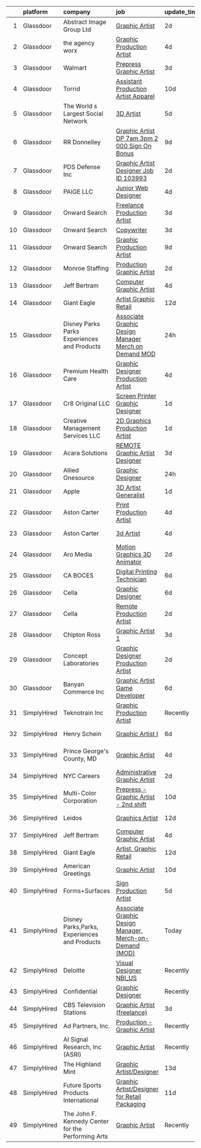 

|    | platform    | company                                            | job                                                                                                                                                                                                                                                                                                                                                                                                                                                                                                                                                                                                                                                                                                                                                                                                                                                                                                                                                                                                                                                                                                                                                                                                                                                                                                                                                                                             | update_time   | location           |
|---:|:------------|:---------------------------------------------------|:------------------------------------------------------------------------------------------------------------------------------------------------------------------------------------------------------------------------------------------------------------------------------------------------------------------------------------------------------------------------------------------------------------------------------------------------------------------------------------------------------------------------------------------------------------------------------------------------------------------------------------------------------------------------------------------------------------------------------------------------------------------------------------------------------------------------------------------------------------------------------------------------------------------------------------------------------------------------------------------------------------------------------------------------------------------------------------------------------------------------------------------------------------------------------------------------------------------------------------------------------------------------------------------------------------------------------------------------------------------------------------------------|:--------------|:-------------------|
|  1 | Glassdoor   | Abstract Image Group Ltd                           | [Graphic Artist](https://www.glassdoor.com/partner/jobListing.htm?pos=106&ao=1110586&s=58&guid=00000181c802035191436b36e999b365&src=GD_JOB_AD&t=SR&vt=w&ea=1&cs=1_731ec06d&cb=1656917984410&jobListingId=1007976896046&cpc=EA19F5B90D514204&jrtk=3-0-1g74040rjk25e801-1g74040s2ia0r800-aaf02ee1958fd447--6NYlbfkN0D5EoDI19pzLD_ZoAvoqM1-O9qeTV9KvYbDAr1-bMzVcZcpAIqXFAz3miZBOCxfBClCRh_6XbI8qbpMDlpvdx1UPzbwUihybAgSQWvzVpm_fl4sA0UDdEK8Mn0MqdPLfWj62nsBuuAuNT4hqpZYaJWpTdLozQYrtNo6Krmh8bMk96dXGaGZckTQE_XML_Ent8RmrOwu5kCgFWty1YQ_1k3ES4flP4DFWgyz6k8NrXh0PVS-oTihHxg3mio3rviSa_8AX4qquvKQh8YVF5S9JqX6TXCPKR4kf2Fo2_fvgNwR-fk6A1MFYIOOuk7yFuP9WYplesFRF9XqhaI9U8ZCB6QN4L87oialTSdBxEYfId9FMo1DKsslW1TLHZMjUdT-Cvzmz7B2PVmgS1hRISTKKTNLI-f12KpwaK7-4zOBVYPkO7QccF5DdoJlLMDl7tCVdJMCKBJyQEnr052IsXBBtdy3x3NKo4q5L7TScOlQ8I4ECqOxGcO8Csb4frA4Mihab7k%3D)                                                                                                                                                                                                                                                                                                                                                                                                                                                                                                                                         | 2d            | Ronkonkoma, NY     |
|  2 | Glassdoor   | the agency worx                                    | [Graphic Production Artist](https://www.glassdoor.com/partner/jobListing.htm?pos=125&ao=1110586&s=58&guid=00000181c802035191436b36e999b365&src=GD_JOB_AD&t=SR&vt=w&ea=1&cs=1_1d9fefea&cb=1656917984413&jobListingId=1007970749177&cpc=AC285F3A3ECA6BB0&jrtk=3-0-1g74040rjk25e801-1g74040s2ia0r800-f485984348303293--6NYlbfkN0CNOKpjDIEH11s39GTuUki_mvxNbnX5BtDlH5CMrheAnKze_5JrwQ4joDkGUDohP_RjqrhP-GR2nEH1G8I-E5iyp1xUC5nh2zvMHYjNgiosCPg_jkc54M1b8bMjHC2SAqlR6LckluwJcwjk8npBVnGSZrnaG8_kcx9aCaiD9mMyseUQhdkh9Pd6MgHlVaGSRHDpUPLxqK7hEuPKx6c6-47wr9SXFWFikKK_7sBzDCl78SOBryDGpsZddTo5cPu2z9326MmMzbl3V16Ff-9pSrShgi_zi7pmGF_sAU_BKpUK2oTcyKd7vLVTuXhPuimXMLIqTeZrcDfgQarQf13TOkyc2qWmENnf0bpVr-st8CQamnlAUSIw887X-REL0bOIKtM4YX5c20FNNvvA-tJyKkrgLAxsfOFs7HPRASJSvZPCmrzwe9e9LAPK783UHxJU1cvLmpQ4OTI1lMNKd7Vj6yl5n3QveZaGvZEWALZeu2QPJrf3fhVsU8HVxodjzkhxsFk%3D)                                                                                                                                                                                                                                                                                                                                                                                                                                                                                                                              | 4d            | New York, NY       |
|  3 | Glassdoor   | Walmart                                            | [Prepress Graphic Artist](https://www.glassdoor.com/partner/jobListing.htm?pos=104&ao=1110586&s=58&guid=00000181c802035191436b36e999b365&src=GD_JOB_AD&t=SR&vt=w&ea=1&cs=1_1ab964a5&cb=1656917984410&jobListingId=1007974150658&cpc=DED3C32E22E90A94&jrtk=3-0-1g74040rjk25e801-1g74040s2ia0r800-f90296c508d45737--6NYlbfkN0CQofd2IGh0Apzv0E_Au5FEoa1bvzCi24nBctpuuk-PybDBSFucqJqImFlNCS5drc0L9mjwu9AtyY6_IQMTXs0f6sBSmOOaF-PLM2va9Al3uKYeJ3BTCg-BswEV5T6arOY8kC9P4w7LGtnO8PZAQFJrVow_JuGLdCZcyZp-3IvGXWEyPmRg9ALhYgoS0c5AcshXUO-UJefdBj25bKs_Efqt55tDAb9V67ODEbDqwwWdZM9vzKk1JixibjZHfsFJ9MuZfhejds-CawGGYecJHwg_ckBY9wWVD5yEfBJ--EDCCOIQfa-k4gK2-2ih0dB9n3gYCuLHVfQfUvYyKau-D_VIOlYJf-Rg9QVl5MZQ1iNMZ8jR3l_QYSXVIuonFouvgxjB5yKuSDQZYJuSTVltFM45Y0zmfbPS7xr1E0BvSAg_0p7X1SFAiQm7VObtMGloeHVtHPYMPMIHl2VPXyN1EeacbLyL6mLLMWegSeuNa_fdrMqNpz7e1WpCtONT8Vnju_4n5eJx4kgdSGTimE6PA1YRDg72YxBzw5A%3D)                                                                                                                                                                                                                                                                                                                                                                                                                                                                                                | 3d            | Bentonville, AR    |
|  4 | Glassdoor   | Torrid                                             | [Assistant Production Artist   Apparel](https://www.glassdoor.com/partner/jobListing.htm?pos=119&ao=1110586&s=58&guid=00000181c802035191436b36e999b365&src=GD_JOB_AD&t=SR&vt=w&cs=1_119c4849&cb=1656917984412&jobListingId=1007960273019&cpc=E773D000C9BC26FA&jrtk=3-0-1g74040rjk25e801-1g74040s2ia0r800-df9b068dd8967a7e--6NYlbfkN0DlOylcXUuG6ODzHEjqQys380vULRCgKAx0WlyuYOOkt1RSE4_IKmFwAlQGCQkLf8IBBBw5-j_qS7su9dcaSzYG3R5FfoBsYL3rFe9vJ8A9rEY4sh61zn7-mDjVvnOvCn6cfAi7NwHat9YXqKg3SpP6n5c6JvoSyobEJfgMkiGKl4SRnnm3l9gEwU2osKWEfq9mBRgkoih_GhXIv2QEDz9k1kXGWoRtipMv7p_4oN2Cy2JtbLXZuJJyi9R4GqhYWQbZijsjHK5zJ6FWvqz4WgBVa9ORdtxYBdSFQ7EwlBnuT-mGEFdUyZVyHmT7MNqNrOl1xJgTzKhjBIAmmvTDedEHqMyzx89nayeUoeIElAYkPVZcMfT0Th5goloiPEAwd8IjdvxFR7pt5_iJUBWesvY50mBksGt-9ucpM6nlDhvLPtLj9MOEd22qb_WByL8lKDv-yXl2XcG8zgCnF5vXYSCgAyvNi_0x-qjq9dotSapCo3bbiVMRqCuXZEKROBmqZL50NZr4ZGp1Wg%3D%3D)                                                                                                                                                                                                                                                                                                                                                                                                                                                                                                         | 10d           | Industry, CA       |
|  5 | Glassdoor   | The World s Largest Social Network                 | [3D Artist](https://www.glassdoor.com/partner/jobListing.htm?pos=126&ao=1110586&s=58&guid=00000181c802035191436b36e999b365&src=GD_JOB_AD&t=SR&vt=w&ea=1&cs=1_36436ffa&cb=1656917984413&jobListingId=1007969858041&cpc=A65DF3A704A48F9B&jrtk=3-0-1g74040rjk25e801-1g74040s2ia0r800-c7eae5518b519f61--6NYlbfkN0DSgjPPcnEdvoK3uuxfISLALE6pB1FR7YSHOr_tSg5_QGIhoz_2VqUepdcKLBLI_zSc8JSYPrJksObRBuCGAA0maepQYUNpBDjQ2JWKdMFomExmsvrdiEPDeqsyAKcBfgwefEcHVx_WeFY5uMafxHqLy-MNjpP-2O4gEBHOybauJ4v1fGOvD5GY-1GQJVtiWrbKR6FWtviJiYyRdTaP3CDtUmgH4xalUfjWeLRUTqamZpd4AOkIZ4EorJLshSaJL-hSwQrGIdjPg6tfNsixz2GXWp9nGwnh_YTld8fMqJKAHmfJG5xQW7R-eW--Rl5yD8vaJGYfErtURwfG3MqBgGB0bnGS1wyIlrCizG0Gob_AW4NT9rwWAtMkgTXIdDCH92FUtPJ3jjZZQqr9S2A0R96EfNu6sxB0vlSzb2135S1IcFTjLmgQZEL2DovPH8VUwYddA5LyVlk-KqZw0UIxQOMcW8blhaUVgrjelS9DRM9iVXjrKa2cLUip-eA4i8XWT3KwzJzgB7-btSuFkAFh6K6YHdmEYkwCrBtAIfiD-_7kggtZQH_gi_9wb3CRNQs19_Wn-OLfB1chlQ%3D%3D)                                                                                                                                                                                                                                                                                                                                                                                                                                                                | 5d            | Burlingame, CA     |
|  6 | Glassdoor   | RR Donnelley                                       | [Graphic Artist DP 7am   3pm   2 000 Sign On Bonus ](https://www.glassdoor.com/partner/jobListing.htm?pos=112&ao=1110586&s=58&guid=00000181c802035191436b36e999b365&src=GD_JOB_AD&t=SR&vt=w&cs=1_84dafbfa&cb=1656917984411&jobListingId=1007962792214&cpc=3DB599BF2F4828F0&jrtk=3-0-1g74040rjk25e801-1g74040s2ia0r800-1322ae7e52e04e34--6NYlbfkN0DQpuU7UE6yhN46mdqZaAMIaggdPPHg1fhRxyLNKUmHpxxgyMMziLTYg2mRwjzRr9Z72uA79F2RcJJudurGfkhp2JdPLrN5xqaSTgkler9i8PT_RHTVdAkQecjvryKD0CRyJaYM2j8CxpLxwuJY8ayU4RvSGoO2UoGOjzAoQBUmv6Zw86_f-cl572lAVogM1mhPDfwXSVS1JsF190oeEkAjXtKmVqsUMg7XRHj_j6v2nBiYYV2O8XXqys86OCQSU-Vr_0zRvrhQwYQAdPzTy3Eo8j4TdEnDJBFNTunAPM-czoUW_ONJ1Nlm8wC1nKl4QuqyhbQoJOkjKutOKhcNs_l73tLPj_phWjCsinE__mkGjDGh5Gk1zDUCghe2V1p3SRtBuyqcZVAJEl_PiN4dHr_8xDr59I9w4pyvWl6QOc23DaF59DQxxwrmQXL5UxA3yyRnk7Cb_QgeF7bADhp_BCUB_xpAdDyfZ6KRpWy_KuyCkPB_y1zV7GycBeFyfNyY4gRqE7s2gsydJRm47UzSAFCS6CZuesCpTFziunG8yxQAouU8ObU5F6HxD_IWwXSf4xtJSHSOr6tjBE22NYNEJ17Wfw875-k5GS2QkOQHV3GaA03WWXn4boupNqzFO99HIIzBX1FdJI6CuufAAMSepxgY)                                                                                                                                                                                                                                                                                                                                                        | 9d            | De Pere, WI        |
|  7 | Glassdoor   | PDS Defense  Inc                                   | [Graphic Artist Designer   Job ID 103993](https://www.glassdoor.com/partner/jobListing.htm?pos=123&ao=1110586&s=58&guid=00000181c802035191436b36e999b365&src=GD_JOB_AD&t=SR&vt=w&ea=1&cs=1_0ad29a4c&cb=1656917984413&jobListingId=1007977359533&cpc=FB7E4A1762AE5BEC&jrtk=3-0-1g74040rjk25e801-1g74040s2ia0r800-2f911ed6f7f9f467--6NYlbfkN0BLQ6hkz6GMEPsiDV6dZwFY4wMBUE_AioakCFmtqBrqGrxCtQ4UOaWb1H3TF5yZ3tg8e-CWsVyqQpsNRFdE5CEXbwF1jjPw5IQIEs4Kp4nXnPCc-Brwe49tDwX4cXe4L-S2p5rWWhK3h24xhI7p1rj4Us2ur5pvROSzwoGh3ie96rOZqwZnphNCZMDYN2iYHTKJ4FCy7D_BFQL749-g_6ZO1rY1cLKO4ij2EICqs3Y6VndpNcp-JbLrdHiNzGs4pBmnR0g9oRdTTdjIgValNGLaEj-9gE_0ggVJVL_uoDnpu9fiytkt60ZTl5Nbya1kZpaUGguB24MrWAFAdV3Fsyx6RfBFQaN_7nK5Hxk_KvkT_VqNzpnuIsfhozJCktZbwdKB3ksBP1OJit8Wlwfx3T3nDX6UAAWj8BIKhz4ZCK6iR-ExUO2yESWKP6L_48bWZeZBnq526sLVMaE4ZGi8AytsQWH3zxq6aKk1HZStfbfb7dfyROxoTmyH2Cg6vU4FrYPgk-T2M316XQ%3D%3D)                                                                                                                                                                                                                                                                                                                                                                                                                                                                                                  | 2d            | Owego, NY          |
|  8 | Glassdoor   | PAIGE LLC                                          | [Junior Web Designer](https://www.glassdoor.com/partner/jobListing.htm?pos=117&ao=1110586&s=58&guid=00000181c802035191436b36e999b365&src=GD_JOB_AD&t=SR&vt=w&ea=1&cs=1_114ddcab&cb=1656917984412&jobListingId=1007971053882&cpc=C4A69CCDBB3B9599&jrtk=3-0-1g74040rjk25e801-1g74040s2ia0r800-73b2aa60a689d6f6--6NYlbfkN0Bcjj528Dy1LW3oL-pukkcHmmPA2V1efSVPw-U-M28mT0pKb21cFqvxPVrEIRVxEBhbQd3QSRAi2jQNRf5IL7_cEjc5D_7M8vAuWiMJDrdA15UMknI95OR4HQP9MzjY1YAPT6dz_nY7JL7qZAFuvwxHi-rv1yNmZdRVPc23TLlp1obOFdmjF1WNcay7jj39QxWthE5Jf69QxEBntF5jsEHm4G9QvkZtZA5hBV8qr7eyWmBeLiaByYhD-Z1VVqR4FAnkXpOS95V2UiBG9siMDWmfbUqhgm-RwBqHsSpGj3qZg7BrR14sDWpwh1qSA5QlDZiSxAFeeQ7LLgFCcB-8xrC91R45tzTWKGheVoSVcvJaPdqjlpDldZqv02GfsBw-DBih46UmXJdXMWVZZzOt7oqyellWxRDCrTBMoVJWRImhxIxUuXraPuI-LA0XKn0TRX0eI29N6z5DlC2OZUXZRRoBSG13Q5s-eWbBCP8Z1g4Qo6Eq8FZ1Qdm3)                                                                                                                                                                                                                                                                                                                                                                                                                                                                                                                                                  | 4d            | California         |
|  9 | Glassdoor   | Onward Search                                      | [Freelance Production Artist](https://www.glassdoor.com/partner/jobListing.htm?pos=127&ao=1110586&s=58&guid=00000181c802035191436b36e999b365&src=GD_JOB_AD&t=SR&vt=w&cs=1_1f6b8fe1&cb=1656917984413&jobListingId=1007972439569&cpc=A65DF3A704A48F9B&jrtk=3-0-1g74040rjk25e801-1g74040s2ia0r800-cd0728f11bd9358f--6NYlbfkN0B7YoEZZ2QAGDyEGGmBPAUWSHc1Mt3sMCn9FehKcWA3w0R0aH9tn_iPRPZmwuOkWsyvDMsW5BgzSUidYSBvSYODTFthVD34snyC0veL46-cZCI8N9ijmYJtRWTgrP1pYtKBcN1uO7J7ngKtg3W6lIYob7B2ZZM3S7j3U8_kgO_7enWMqrRE_HtuFd1bxVD74SmTP7nC_v3kHxqZMEOdYMfxafT4m336xC-Ziv9Grm2L7WyT_X634XLjQMqKSCf-pF5d3n80293mO8ksvxd8AmYBjwdgS_7_1NtzyNZTfh0apXRMNBKJfdSj8DeIQk-bouE5hOfXnI7ol697LBBtP-jOW3DA8h_KOO81GibFRfqU20cR1PF82lf5cHEO2ilqkJoO21kmH1RIY5mWeJ-zH15nHS-VsF-sEYPLYhVRnmyDy2kooOnoWFkDjtCcN0m7FHZQiSSgd-VogMznJj8F0OZDh2pXPsrs3_5SXaT1Vcw5yKSyTtzYU9ikFbqHZlI0wTjgVVZUpwta7X9cN66KRYmiNyMSf0GcRcZQhuI6nxPYvxEIRCcJJ1aAo_Xi_HMIDrA1Vogxu4kSbIRbsc5M5yL35zj2oWpyVmGa6kbb-DdLEdbjHhCQEZa0DdgufIRd7FtLKwb-J8KoDgtut8QlmLtGcc8Z8h415EIewKiTs-K1BQoSqWo4zaix1BbeYUcf6KvRQ406htWPGe8aunTbTWueO6CW9CF-VpeKta_1wQNuyc3Nj3ag4t5iAhxZ1IuWodZKeDRQgZUAvkG8bfxvNXeaB4rC8_GOlbuqtVgwxOoRiDHr14vaalUHgHb7_JIZJdQ5t22pFxujk6VUYTS_3hVaxLg8JNUQkQv6XVYdVjAlDexjKdgrevJTRtr0bhjDxiy3_n5mGOyuczEsPuRxCNEFEBycG1eo4pH-nJT_0t2KnjQMteAd9SLk6c33Bgd-BYzTDlRf7QCw5V-mFBjtHarAQ61443qWBtTVg-AOs5DHFvCLFdNqjSEO8liOaa_TJ9c%3D) | 3d            | New York, NY       |
| 10 | Glassdoor   | Onward Search                                      | [Copywriter](https://www.glassdoor.com/partner/jobListing.htm?pos=124&ao=1110586&s=58&guid=00000181c802035191436b36e999b365&src=GD_JOB_AD&t=SR&vt=w&cs=1_de89f4b7&cb=1656917984412&jobListingId=1007974940927&cpc=E773D000C9BC26FA&jrtk=3-0-1g74040rjk25e801-1g74040s2ia0r800-a94c0e35d5c499a0--6NYlbfkN0B7YoEZZ2QAGDyEGGmBPAUWSHc1Mt3sMCn9FehKcWA3w0R0aH9tn_iPRPZmwuOkWsyhUC6covaKe_5n5ZbErlHn_9FA__nS2llK7FCSEOOLEkQ0gGta1uZYHCMzq2p_oIoHmPK_CfLq4lVI6dcUcTgrmgfC5-ML6pGqz--AonblSzGD1IKtOAoiu2lKGUlK6xeYAH7ArprkOFpi8JpnVUUw5mtNtAScIQbHR5KZvvMjjdQmLHUCvaJBkuUelsS_zGonspHM1myxmK-4KVrZ-CfiGgJeMCyt4qCqIHanKnrdTl6mgu_ZlIoWWBCv5nMBCdNmTpnwtLQV1fFWmf0ZAUDCpPEf15t1IO3nDJjN02gbckYLWchz5XClwwCOeR_78HIriYgSyTiOZ6mhfMH6SOA8Ityct5lLhYVsvDx6OM6fAYAkJrfSjXFvcGgtuM71uW9AgOr1kQH6jCvIvq_1W--yTi3-biOI2fkqgMPRyplxYqTfmw-6oJUwYBE-F5zrv2CE8cEqnriYiMKg6aiRD-K1uIfL5-tnlJyULqwI_Y9owrX02lMxszWmndDp_e_DtA6skFNGvVxIQGLdpV_NbUWl1amFa0OUw-xFpAXuXyb2MAsaUSIIJgIxp6wsBYp3xi2LWoJRDf5XStZFie6Sx47A8SU6vRyVhcBz9SRmOQL3IHoTzlqd-pJR6rDqGHXc7lRzVS8uZWfHVPhvVOUKQ8BEJNf3qoyjoTw1XVFG5aN3MXChEzAma-oja-vsMHZp_yfgss03yL4obPSGsM63GCA-YFixEQpgxVv-0xbmFZkmYaS7NsUkxFh59sqWgUPv8wzKVz_s3d8648Vbz8Rw5LRS9NF34-_mCj4lYPzWfJioePOEBfy39uylWxvtb5vRM9V9Z17bZB4_3l7OCSsx3MR8cPU3JGXMj4pHC8gencD8A1zZ4nCTrTzDasq6y2K5p1H7GDWvDUAwtvz6CgjYORAy3ptPWEHyVUBRKXmh3J_0zA%3D%3D)                                    | 3d            | Boston, MA         |
| 11 | Glassdoor   | Onward Search                                      | [Graphic Production Artist](https://www.glassdoor.com/partner/jobListing.htm?pos=110&ao=1110586&s=58&guid=00000181c802035191436b36e999b365&src=GD_JOB_AD&t=SR&vt=w&cs=1_57e17c70&cb=1656917984410&jobListingId=1007961833945&cpc=C5F9C09AE97B3D2F&jrtk=3-0-1g74040rjk25e801-1g74040s2ia0r800-52a3bdc584239610--6NYlbfkN0B7YoEZZ2QAGDyEGGmBPAUWSHc1Mt3sMCn9FehKcWA3wwfxcx19LEZnY8Y4HGhdxxoQp0HmvOAT_XSWVftCSIXpwlT1ZdzCRAzQFwBsv3pQzVgVeZhFRGW6TDONvPmEtm4WEfc8j3JSe6jUWdpPjjU7c0TObdrzGvsIVT2LTr4CMQD4yruL4XuS2jNJajhThNbyH_6HIOBzI9jR2ogt-3H8MgYa2cCqWJnpz2BZhnfggUPfsYAHPwcz2xP-QRbBzuPBK6ncfN2BVQeO0mL_Qsb9h90CAGtkhYAlqIqQpqr9lOFeyJilNyYn1BcFYEqAtGvMAl4OOpDSLGec2Qvt7Iw8PYHSpEOCZic9BVxQ-RR3eWb455eju8VJ6yNG_X4s2TfePWLRUJuSei0oEQEA6bsv6jIrqQk9_cW_WwO6AREgzd_fkHSLd2ZkFoGkQaa3dgALbLy_j7QMnikXGmGxf0hAzZPcjk82d-QStq3FOT6a7Cg-RvaLoZxbMphhCSQ0N_nbFAY8-4sLtLyKGVZGxVOC9wmeK_TijrO0Gl8w6-kcoUe-r0tTWaf9OPseoeWf3nUH3-Hd03lZnU1jU69xlbr2k5sD7cO_4xgVNC7dTs9WnbhsSma98Upd7X6W-zck9ylTkQu7H_FzKhqwavf7nzOK0r_dXSy-QRJDiexTAkXNCobPT7eETy-HF9HGsOko6g6kqit3SYN--xkC0K_acdfIANYQe1EdViwJ8Agi3kA0tplzwMMjl_4DoyLeMs62RHab4eTT4iZZGSzh5sJIrDEtuPiTwtReRDIGLxYdDVcRY43WJluKA6OzOmpHF53t3Mzg50OwC2nLzAbFUDstU5RhKjrgffq_o-auo7ygbxjle0khtj7HRXmpajG4nHARCXB00ep_cdVToFfzYMCGwjWCHDtxe9briD_4r8gx_DDOF94Oc6vxpA1yrANLoRyHQKJsNnzp0Hwdrc_7v1XdTZva1m5zUsjjDg2q6WVseyaggbvXo-HgMVnc80ju3laccmU%3D)   | 9d            | Sunnyvale, CA      |
| 12 | Glassdoor   | Monroe Staffing                                    | [Production Graphic Artist](https://www.glassdoor.com/partner/jobListing.htm?pos=116&ao=1110586&s=58&guid=00000181c802035191436b36e999b365&src=GD_JOB_AD&t=SR&vt=w&ea=1&cs=1_690f5fe7&cb=1656917984412&jobListingId=1007977057956&cpc=5EFBB0462F9C6B7A&jrtk=3-0-1g74040rjk25e801-1g74040s2ia0r800-4c0bb28b7801a813--6NYlbfkN0D2oPcu62nCOEusvX-PkQ72CJmgvRX8N0x0rMs1pP2toU8TColOzD96WcJGW4YrKJiNYPxl92PkDOUx71q16XnOZyR63ajmW_ci0CWGJJbxWw2rD9RUyrZikor9SYF99-8_Y51t21LMwSCkDXuGsEodC3FN6FvBUjmF4tcKJxm3tmBH5kajTDpG8OkWcJyPL8Xq7FxXRenU-s96ZPsuC086Qub6sV88LztvEbTrYrbGe5rGplG2PE33rdPVL_IdA49IHJH3mOhA07njoP7Ha-4392cik_EbZr35Fp1FRd6NC8JoQm2W9TJsLGq8h9AQ2O0jBETwLVML26QQgc5Br6Nut5VLsaX3iJufBRZqhQaiBOlIcva-qBzcLPq4f0NAT_OQhfkTeicWEbjWYawQKBZp-jxZi2zcunUnxmYWanqDP7A2jP-Iy1Q3LljWmoSkqdSGi1LYSl3wZClI09hiX5DF-PVzfzFETNSvaHCcCQWetzJMpUkRMnlItgVo-Vgz1lruJoZD35Cqxg%3D%3D)                                                                                                                                                                                                                                                                                                                                                                                                                                                                                                                | 2d            | Monroe, CT         |
| 13 | Glassdoor   | Jeff Bertram                                       | [Computer Graphic Artist](https://www.glassdoor.com/partner/jobListing.htm?pos=130&ao=1136043&s=58&guid=00000181c802035191436b36e999b365&src=GD_JOB_AD&t=SR&vt=w&ea=1&cs=1_44662aa4&cb=1656917984413&jobListingId=1007970966885&jrtk=3-0-1g74040rjk25e801-1g74040s2ia0r800-9fe023e76ef86bdf-)                                                                                                                                                                                                                                                                                                                                                                                                                                                                                                                                                                                                                                                                                                                                                                                                                                                                                                                                                                                                                                                                                                   | 4d            | Remote             |
| 14 | Glassdoor   | Giant Eagle                                        | [Artist  Graphic Retail](https://www.glassdoor.com/partner/jobListing.htm?pos=118&ao=1110586&s=58&guid=00000181c802035191436b36e999b365&src=GD_JOB_AD&t=SR&vt=w&cs=1_58576055&cb=1656917984412&jobListingId=1007955656883&cpc=D2F1DE17EE1F43B9&jrtk=3-0-1g74040rjk25e801-1g74040s2ia0r800-a54d45d18e568390--6NYlbfkN0B9Z5kUrYpJSl1jY-NmjPX7HlwbyZlOtE5lNuYxyWYp6_Kd1vY09tdQW75rfJYrLmtMUsXy9k5rzyAXmYvkE93g6ypNR53iovgSCeBLlDhCW7cTlQS-faZBIVd-OZpon_UCuSkA6UEi0CsH-1XnToFLlcG2FZ04o377ku3FpmchKaRjudh2yStZRFB0x6KOyIKhlSAajaQz7XCqRiMe4w_0l9jG_fHXNdKrYG4ZuMCS70McwEO8zLnpTA3nWwbQR2Jht3nk0Z3eACUHjf6wwTjVHolJAAcMUByOnVQHRIcy8mwLL2nsoCWnBMQ-c8o7HhBGDvqbYFKWe5RTXrL__tULdd39_nX2xO2J7u1IgpGb5Meky53AZMEkxjXUzDJsuFXttCyR77udzRYDgnb7cSbzvv4UtP582tuAn4vtG9DgrezxeT26I7KDUYX2C9vPDVD7wjI1Rc3Xykjd-GDw0D3lDuiOfi5Iflyh7FEd-_P2KlYmzquqm0h9)                                                                                                                                                                                                                                                                                                                                                                                                                                                                                                                                                    | 12d           | Columbus, OH       |
| 15 | Glassdoor   | Disney Parks Parks  Experiences and Products       | [Associate Graphic Design Manager  Merch on Demand  MOD ](https://www.glassdoor.com/partner/jobListing.htm?pos=113&ao=1110586&s=58&guid=00000181c802035191436b36e999b365&src=GD_JOB_AD&t=SR&vt=w&cs=1_667ae72d&cb=1656917984411&jobListingId=1007980702051&cpc=3DB599BF2F4828F0&jrtk=3-0-1g74040rjk25e801-1g74040s2ia0r800-3bb9f82e79b41ff9--6NYlbfkN0DAFTyt7pbDCC2JPO79CSdi1dIb81yjczP5qsKcZIxgiRd1qisRd4re16D_VG3-wzUYDr5Laf5XQpZXGMHH_G0gksNP0fGFXlCP0Vorkj-7R8v-1T4ZckU84Yr-l3aIhmGOywBrGwTIhaoSA6rBjT3ZIQh8LrTPNRl2E3r8becAB9o93KG8jlDiBJNasVGm7HuZvscCDKDBWQcK1TGnNp_Cenin-Sf2L1Ro7DEUo8L4J3X2GgEJTQ0KUwnGGraoSZODVTY9Lw7S-N13boNAgFAyIl0gZmcBCcqBmkg3BZVCABsgD7858wbL0ypuWvvySqIVA9bP_OGT31Lrvc3XbJkk5ajTGc1sTgQkClRi7fU8HcLpRQXHPNbILlY-6slkhPkPevyvMebfVTPd3NurcufeNlvA9Xjw-xUe9Vy11qdLvGqby1cbRteXeyuXZZmW28CtZmlFQ9HAnw%3D%3D)                                                                                                                                                                                                                                                                                                                                                                                                                                                                                                                                                       | 24h           | Memphis, TN        |
| 16 | Glassdoor   | Premium Health Care                                | [Graphic Designer Production Artist](https://www.glassdoor.com/partner/jobListing.htm?pos=114&ao=1110586&s=58&guid=00000181c802035191436b36e999b365&src=GD_JOB_AD&t=SR&vt=w&ea=1&cs=1_112a2d76&cb=1656917984411&jobListingId=1007971563523&cpc=ACAF1607C5C1E404&jrtk=3-0-1g74040rjk25e801-1g74040s2ia0r800-6150117626b2b501--6NYlbfkN0AI1YOAsjAuBhO_ZWP--8fsiwBVVCkHRlIY0VAYyZMPcdZM2rD0XEu8VgrHK6kTBbhgO7s4A3GzT81C1V3SFUBYTPNMo-Pl0XFraa1i_HOO4ImcA8me1XaEVsOkePSyoBYNhEwFG--ydQFFoSc13QpNuQaTQMlJPewnT-a5RoHnQaLgaXA-vr_EhvnvdrHNLKz_vYpcRnS5WfBQqLhnXR6cDtu503IxbyMMfHaU8dVXk2pgOHmEx2hk58Xp37HBrsGxsQ-PdM_cOJuC1tSggLAzoXq99amPSY6aMQgkM4hH8EnnT_0_NGYFyFy10BQ3kmSJb8-_i2EKgAO9Frid7BbirwT1pKdZsi4OEwShYX1nuGu54og1clJmXiGgsw6DRg8BtPziqUZOa6uaCP73sEHgoacl5sNeHI1B8Ev8Z_0wchVaCo8qi5FRaktg8BD-NiOeO8D_3csrkpGeOgLmsFLM1eNGpcOhQKWQFMht9qwjQnhgVZvX01EnAFavT2nrYIYyKoL7gNC9rBaDvmIsHfDK)                                                                                                                                                                                                                                                                                                                                                                                                                                                                                                   | 4d            | Miami, FL          |
| 17 | Glassdoor   | Cr8 Original LLC                                   | [Screen Printer Graphic Designer](https://www.glassdoor.com/partner/jobListing.htm?pos=108&ao=1110586&s=58&guid=00000181c802035191436b36e999b365&src=GD_JOB_AD&t=SR&vt=w&ea=1&cs=1_38d892ac&cb=1656917984411&jobListingId=1007979021361&cpc=87034903B3AB482B&jrtk=3-0-1g74040rjk25e801-1g74040s2ia0r800-49393ac58ac7a4c0--6NYlbfkN0AuAjYKnBHsdkcMxrD7ZJITXxV72vImVt5xOyKRJQecNHkeJhImC_lT-LciEZVrE3rd-Xt145h0p0vjOxs8w7J2h7NkPON50zKudCSRD45HHypyvcUzeq-QGPlfs_2Ls-Gx_2C7BnS21TG51TzmiVHvAlm1Z4Rr5J_WOPB5-KfPpI2rSP3XdD3cZtgdByCP_ad_ffIBMStjuWfJ7kRDuQrvpYMiSaZMvvVEGjZvRCM6EWaNM8bi-Sb12bS4q0yXE0K44i3D8cQpTPbOA_sfSAgqsZYFUNB3ijXBdbNk2b1J0W-1Q75Rko86ylpxxS6RNCPDIw3GvkpWr4yp4V-9XvZ20NfBBFMaxdRDZN5w6ULJ66MFd8EibtuOnhZTK2RATu9NKYvBt1AXGxUoV0CUCp9INkgh5jS79Z19l68jv0sdWXqcR7aNy3BPLVj7zhrRpA5itygYNJEyfWdncW9jawr3O89oZB3AkUGb-apwB5xzfaUf8zbi6PGiYCfDCNghNgw2AO0PeGCGKQ%3D%3D)                                                                                                                                                                                                                                                                                                                                                                                                                                                                                                          | 1d            | San Antonio, TX    |
| 18 | Glassdoor   | Creative Management Services LLC                   | [2D Graphics Production Artist](https://www.glassdoor.com/partner/jobListing.htm?pos=103&ao=1110586&s=58&guid=00000181c802035191436b36e999b365&src=GD_JOB_AD&t=SR&vt=w&ea=1&cs=1_cba3fcde&cb=1656917984410&jobListingId=1007978766293&cpc=4A4F3732B778070B&jrtk=3-0-1g74040rjk25e801-1g74040s2ia0r800-84e6f95701d0ed06--6NYlbfkN0BY25JCNEkYFG3Lc-JNt4FeV-4fBimzemtbN7ctV5tvqG9Ffwf1mwvarzlhmbQThSZXripNGLkexKoy2DDLMis7iOoE-fZdqkYEZodr0fszdtmrU55X2-cmuwat6pe7SZViFtGToZZtzFVDMKjoRmX4k7BZknWYbrvBzW2OBUUnHdXwDwa4HM0zCDnvumO-GBVNknbUs9faSNT_l64vze0HTdQ_3JnmfakivUAP6w51cSRd4nJuIsehuzbptuxC4mCfQ_dcZmvglTOPtm61Nkv1SDuNCEyUFWUcZu94EtaYlJ-w2LraT33EeABOM3JvQwbi6nwanMffR7b067ksXjXpy4AqRKr9xNYjeIHgteMPsHA7a9R9BRCHKBtMR5X9EbjdSKr6Si1ehmvveGLfjub8xo97UM-voI6WdQCu-quyZYRiX1-4M3xCnoAAtyJamesUuWbdtVcOamdxdvHdG_iV3DTZyO-3vjMPNjpSLpLzKm9hmoebqIP-TFZsk4uMmWUHa2I3LFZQnudIhYWD8yniOO-sClKCxL-y88uq5Asfsk5iFqgVuCyqrbJfhQlw3dY9Z1iQl4iQhjkoShl-hV1F13hfXZ3r6j64ubJYO_bja6hkfEIxGSeHSUX2OUI2fq_QUu-HJ3JU20WjAESK2ltt1Wlh0ZPbqVUDmESVGhfgjOoqDX99xr6ui0DzeKW50eAHE-ndsyT5m7kMQsuiAQaO0jkZbi6RpfC1rnMZ9Z5od08P3iJCK1CZpktfuDIJpCkr_N0fiqE5Pg%3D%3D)                                                                                                                                                                                                                                            | 1d            | Pen Argyl, PA      |
| 19 | Glassdoor   | Acara Solutions                                    | [REMOTE Graphic Artist Designer](https://www.glassdoor.com/partner/jobListing.htm?pos=120&ao=1110586&s=58&guid=00000181c802035191436b36e999b365&src=GD_JOB_AD&t=SR&vt=w&ea=1&cs=1_a23ef056&cb=1656917984412&jobListingId=1007975119652&cpc=334ABAF5D42DC775&jrtk=3-0-1g74040rjk25e801-1g74040s2ia0r800-4ff3517f13c221bd--6NYlbfkN0BQuJXpfawXtfhwzLerQhC04iCxGrelUvn_xttDeop7CMmG32gURwRxtmLdzLGxgESU61qE8S3RstC00i85sz7R36EvfJOcSS3qhFteiXCO0RxBZtvBvUAsfzZ9zecrQ2-mCprOQQgN_xlnstmd0kGAidnx_GLdfAVY2w4Sp8lK8LGMyELPhMp9J9ceO_G2SvPLm5dmF05qhfiP80IeYSRaU-DhErpJNM_sXipHoGfP1TgST2pIiiU4KNW0Tund7ZlYjJFDehgQAI0ayl-mPH-QkzqZWkTCHDpk0OAWHOkHFcao_f19ZTm3lgWyPvPePNr9_QSOMwJnzYTJHQGEMcsg2Ypvl-72N2A_XVOCowjR7XlDZbRLvY0q3E6fKgJaM2MKZNblhPSTtk4Sxp_HQPwdPdHel19mX3NydhPyOYM8Ixu-SLfctqn8VN_l3fabu1L9XI9sP0UrN6GY7Fw-fNMuSxNTvcH4-6Hhlx9cD4-84t0F0U7IGM_oXQ88JYT7FQfv3YygLykNfmQIrNiu8LOA16RAY2jDQEAuFPkg1P5NCP27FnjSLNzn0wim6IbwCCdpbxn_H655povIZcEwQ7iKittHrgAIEhnOrPbUB8TAPxrAGspZfrW9bU2vb8piXZjix8rQ4HD0AaLfM59aAtP2vyY_sot4ohAqpxXaQdWmvqcMVpIHquWmSZAaU9lxA6qG1VMgrUKLH8DW2VwbJ9jj)                                                                                                                                                                                                                                                                                                       | 3d            | Orlando, FL        |
| 20 | Glassdoor   | Allied Onesource                                   | [Graphic Designer](https://www.glassdoor.com/partner/jobListing.htm?pos=122&ao=1110586&s=58&guid=00000181c802035191436b36e999b365&src=GD_JOB_AD&t=SR&vt=w&ea=1&cs=1_90dbc41a&cb=1656917984413&jobListingId=1007981042340&cpc=ACAF1607C5C1E404&jrtk=3-0-1g74040rjk25e801-1g74040s2ia0r800-f7eb5c20845ff3c2--6NYlbfkN0CK-8nPx1PXKPyVwi8YM4tCpnZRQ_DYusyN8hYEsp4F2XPfB-QtKAUSL9EmgeoF99i49CE8__nLxR5-KdEsPZ1SEfn5pFgwDZGzwgeJ8UhAEVdIIC71D3Ju5gfm_7APL3FrlQOjmQi-MztqBzSjEYTTh6YrlXujuHljKpI2hzFipKf3v9K-Y87ZEwzU8J-_D8tHKvqX0JqDWM0-7eouz4NNOfihZneFlaQEy7EwKuja09uU_airLZu_dG2jIa4IPPO1eIPCCm7z8ae_W4wqdp2mVKks4DdQ9c6qZxGe-_2N7Y38keFp5JVq8y_B24boUJ1580JsDFbxVfGVoFTpfi1w35FmxalBf41rYOEhCrgelRMUw9I-5Xi87MoqUNnPAdKoVfxgSr7udL05poicg-KuT0dW7upSiVaGQoEyeKbMJd-R4FAy3CaW3KTIoyKTSQiUzEDyS5n1-S6v6o5UFAdX4QyPmkS2WcZrZTC15beFe_b4Nf-3USux9o6A5qDivH53b9y9qOgWo_X6msEREf6KzEk0wgBOYZ27FmWX4u0aUt_l4axEPHGY)                                                                                                                                                                                                                                                                                                                                                                                                                                                                                     | 24h           | Kansas City, MO    |
| 21 | Glassdoor   | Apple                                              | [3D Artist Generalist](https://www.glassdoor.com/partner/jobListing.htm?pos=111&ao=1110586&s=58&guid=00000181c802035191436b36e999b365&src=GD_JOB_AD&t=SR&vt=w&cs=1_5fa5aff7&cb=1656917984411&jobListingId=1007978835166&cpc=8795CF9063CD573D&jrtk=3-0-1g74040rjk25e801-1g74040s2ia0r800-dd83f23249e676b9--6NYlbfkN0BvKrLyj5gPmtZO9T8euul8TCxuuKNOtzRJOomxnwSEodTz2Bc-sPZlt2Zgji_QUXFzs3_OXxsWzs7YIt3ioflpzSAAF4rgqonoVe2LKgpjiPjYURdhBb_oyTcdTmpPA12ssH1CfLRJ2WnXk-7NDdzo3WWgza_L42_8hKnl2_nhWHlUTnJAIYDPoj_l3LUlzFDs78CjyyoRjJun1Xx322ZMKYNpi4PY8QKtl_jbVqA01e-njdgrW-1bthFU13p2W7vgbvAsNM87WxX2sRa_zBvRZ8fqz0DF38NxgzAgh91g7oD4J5HGUd-BP34ZqGSx_zfhGT2ed2kC__DdtESvzc-1G4G1XwYjholmsGEFtVvQqfGSDotLspBVtHFbeVN3c5Z7iE6vLFAHKfHivQpNzlxwZklRwOn8gHqiFL13t8mkT-5SKuei7ttrT4WZVHOzUl1bQsZb6yXOBeQY1SqCb7Xbwd_nrtbwB6nq9hry__1IZiudWDqJmRrMHEeFjLi4VOVfhLDjZRZ2YFEs28nC2bsGiWPXoNH4eyHAAyg526hjb2Jf3riJDd3fn9NDdcd0UMQvD29-0MHkQj8dx32diqf80KMWbR_y6KmZhEa475ywdxa0xW6yR9LED3cD721ZPBChWCHBKgEjZkqX29lcIsyqC7ThIxy5dpSin95Er7o6HGOkMvccWfiIlx35hd2IyCEWw588lyHf_Y-mp15khVIhkjv8o1_zSnGKNPEFxk6cFWHGJoAyHrtURnyoeZ-zm2e0V2803MtxImyhRyYd7gocPLqbwoV-j4_CgX3lpZ_pXD1lxxoOqQWCs_sUMDbmfxqyObiRpsV3kOXzfK2uzmK9Chjdc7e3Vy8HpBvNg1mB3rv67EMLz99yUm9g-OThDkWMH1uMzbfgwv3UTdmsFuI-ASSt8fJXMNbjkBOWOLRgM59bH238YmmAjtru0BY__i4%3D)                                                                        | 1d            | Cupertino, CA      |
| 22 | Glassdoor   | Aston Carter                                       | [Print Production Artist](https://www.glassdoor.com/partner/jobListing.htm?pos=128&ao=1110586&s=58&guid=00000181c802035191436b36e999b365&src=GD_JOB_AD&t=SR&vt=w&ea=1&cs=1_1d8cddc8&cb=1656917984413&jobListingId=1007971632783&cpc=AC285F3A3ECA6BB0&jrtk=3-0-1g74040rjk25e801-1g74040s2ia0r800-dfa33f9a8e5d1e06--6NYlbfkN0ChYVx_I3yfZ_JDY3EFoivtqvi_stwnZ_kRt8Dowt_l_d1ydueao4NEv8X4QANiVn9L0fYRE_J3io572eaLeC0H2L--X2u67w7QOp7VG3MmOaqukH7xURf0i47qJzjHxCVzpFgi34x66jlomF-zsL24UiMH2TKPN7CIPQlj4T3vEbAzO20uUMUhksLbfCHHYhDlybu2YzhJwQIfe1ER3jAc7m227lzgVU4SSARYpbAirQU9lq8vWHbwQUGZKf772ayDR71xEM5nFj179C27f1fphCJ-ZO4_gje9FVGCb0Iyi2N6sxHAplLq5-xSWFdcF_tAj9eJfAFJvOBDMZCbuPsYYOsA22YUpcLR4PfPoqOiAxGsobRrXu6DCVVfLFMad39jPyHjaZufsijgUDn92-fwdu8lvAthNbZcGPdG8Vomqk-PiczfevK6QyQ5R3EB79n-KEG5W3pGOqBmoz3zlJCTBMonOdv4jEdBxeaCKFUqVLSWFS9S8J_DPz4IS7cuii1Pxk_FaTDXwFsuFo0K6aRWiCd9wSWUDasbr52YEA9Pm37RT1H5jxc8MyukE8SN9SUS-UbW-KqYDrBSmU0s1JmqqEdD4yiW8y71zl9pHya4O47ZDflsIzd6eeXyaHC3QgFk4Lbk8a3nv-ZV6BjGL6PS8vPU4S16PJBr6C_QKr95B4ukEYACVbWSsmGPirmemSq39DzrY911XrtSIEDDpgFkD6wdmG91S9nDyVYsF7bM2JsfKpkK3wYjjPGv0yM5z66NJ3PO_42uv1yedCFYgB0HG0_JsukLl80G3Z2qW7-YQm2n5hlWHZvxO9p4NAKkN_wwh6o_k9v6PpffS0foyNfvmpUO_gzQmLxp52bf7QKtK8RR_vRiBUeMj2e-yLZaRx_wwOqUvt2sQDlo8WSdjXA1bfpMIrIXaHBZyBVc7wPPAX9vgRtp4hYDwMnEqtVtYZOIU96emf76FA%3D%3D)                                                  | 4d            | Oxnard, CA         |
| 23 | Glassdoor   | Aston Carter                                       | [3d Artist](https://www.glassdoor.com/partner/jobListing.htm?pos=129&ao=1110586&s=58&guid=00000181c802035191436b36e999b365&src=GD_JOB_AD&t=SR&vt=w&ea=1&cs=1_76717d93&cb=1656917984413&jobListingId=1007971632822&cpc=9908D8D4413DBB8A&jrtk=3-0-1g74040rjk25e801-1g74040s2ia0r800-e41ebb79150fc84d--6NYlbfkN0ChYVx_I3yfZ_JDY3EFoivtqvi_stwnZ_kRt8Dowt_l_d1ydueao4NEv8X4QANiVn9L0fYRE_J3ikXxhA_mcmtCHdlc_uBGLsaYPNr9UvEEk9asUq5fzrQuN5L_b6lrc75EqXt-W1nDMmoakPlUCTo8q2Dld2CkhANZYlnE8XQc2TMxkwxMRNMZS_K2B2qt4o_MW2V9YPBqoQaoic0xg6VvUPM-9pAo4_Ykw_84ZNxmGqqfW87QoEsmwmrI8QIZmTzo7hVdSp6vtfql_ZxTAQT3RzlW6gnctyCi9CcqkEqjF0GM5sKkfVWWkMAxMHLNc5X5xbtMZwHL-WK-ZoZQxxt-MWCtYHe9f1GrqtktmXxndWRE3Jq-ibgs4_ROhPO7D1O3NQwIGsRta-b-ySomXra1LtY_84QBqgqYgJJsUO9ONocVgE_6KwcfuLBFfRO0obNRRFfpVs9VN_FcWQLOrN3chTfXoYsV7_3iW9tAqnZ0h3sEvc0O120QmM3b9rCiHX2OvRRORTJrsjggwHm_HT86S4Omq3VDcqZXtId9ztcFOBfjItK2UxxYsHi8HcAWDPkmEDdrl5JTgxoXk2CVRZ0W5C7GW8eOVvAh-KDWVUdosz9l7ucUt1nSYxLCpX3EqsiGaCW2dbfNxC9_bCAwG6FQSMRiO1jX1RLWjEEN_mesCgIoWOQo6j2kNtg7TK-tTzKYZZcye8zClGj22FM7yxvhYAj56-8OUxvdfYEt7kTOuYlcHFxVzdcg0OiprtUVQe4nHxs_LBjWoA8X31q6XSoArIPI-vMP74KpgIMwGuvqy-6-wq3Ig338jrIt7MTGRhbxb4iXMubPBpmOTzD_OW1tKmbBEtpGm9gSPFlZLM51BuNDa3LCW3rFHqhyT257JZpgXwKHzHfU8iKC0ujtXg3oGEgLtW8hADtx66qfzVkeHBqbocr8zhPuP0qB5Ufv4ADgK1PzvBRvzQ%3D%3D)                                                                | 4d            | Washington, DC     |
| 24 | Glassdoor   | Aro Media                                          | [Motion Graphics 3D Animator](https://www.glassdoor.com/partner/jobListing.htm?pos=107&ao=1110586&s=58&guid=00000181c802035191436b36e999b365&src=GD_JOB_AD&t=SR&vt=w&ea=1&cs=1_686feb1f&cb=1656917984410&jobListingId=1007977616486&cpc=39A4E8CE329AB187&jrtk=3-0-1g74040rjk25e801-1g74040s2ia0r800-b120fe1b859ad968--6NYlbfkN0A953Z9EfJZc5Z9y7Wb0NkuJO-5BBnqXCJSieP3bN3oT5bPCnx7cVWY8ewKnLwouyIJKlOmm3CjHcy64TAhoSfh8JIpJ78OjKdJOzhJLdVV_2PVwPwZeKDpCYs-QD_PuVac8R9nn6NCnILtT4KSlPNPqUez0_Ou64wbOI-tZnfkNqCBRN7hD4JV7wlC6LeXpGHNHglP2L48krFPpR0VW5cCWB3yDdZn1yXpZ47EAiF06XCoPt0ZyXPLhEpRHR6MnM9a7irybQbY_t3XfcJvj8kiNClpAY9iiHjaQkH4yKzvR5TQXh2dGFVLM5hGOD251GX-fVlu06CQlESFbhqgrzWk9HhI9fzHGne5lomxwq7B-o3Fhuvv_PlIOmJrLhzxeK84KMl8-cbv3vjopMATDDFJTWTUlJcd7Ow-ScaoFyUVLNUfDgvMUqlIwZ8mhUTxQAhv-uQLURyXb3U73cSQZZHSP9ZZlubw4iyuXLkX9vTSY82dWTlQivwpZQsw1UMz9As%3D)                                                                                                                                                                                                                                                                                                                                                                                                                                                                                                                            | 2d            | Remote             |
| 25 | Glassdoor   | CA BOCES                                           | [Digital Printing Technician](https://www.glassdoor.com/partner/jobListing.htm?pos=101&ao=1110586&s=58&guid=00000181c802035191436b36e999b365&src=GD_JOB_AD&t=SR&vt=w&cs=1_07255990&cb=1656917984409&jobListingId=1007966461552&cpc=F34AE5C404CF151E&jrtk=3-0-1g74040rjk25e801-1g74040s2ia0r800-65e8f25af523ffc2--6NYlbfkN0B1ULDXzdcBkbAQyAgIK3xDsGlhrClzVC5bN9hQiM1HAEKmGb0gV2figaFJv4OVkLN1HWq8wjhJXssLF52jW97bE8olL2CzQzYDcl6n3teZZF9nYFKYSLtkAPA5IyweNEXwhc-5iNG7oScoEn4KB4vkp8inYffaobsnnqaeljIn1uwp3KZp_VHapXnDnbKpL46WYU02AjmYvkTghhAyNmDYiGac8NVnL2vmxQDWX8hidKj9Nf4sp5Dx_qBmQdZYAAulW-dpHSm9wiFimwO0invc6fdOfzSr6UwJh3fXNljqeaYWTYqk5dkqnRJ1kwAuu2EDVj-P6PumK_vmgl7QNgEaX6Dla_7xgg6rjcw2Wk1D5y7rWUdFI-9IumB9_pS48wOS3PcpWJ5U1Cwti_oQb2Q2H8s8dx_kXoH62ccmX2FMchgCQHejXindUWjMA1pNwmr9Bgwtb_QYvIRLDmmgiMMKroXOLkbB9JseiW4AFOC3qQP3QNeRR03xsG494Vs68NU%3D)                                                                                                                                                                                                                                                                                                                                                                                                                                                                                                                                 | 6d            | Olean, NY          |
| 26 | Glassdoor   | Cella                                              | [Graphic Designer](https://www.glassdoor.com/partner/jobListing.htm?pos=121&ao=1110586&s=58&guid=00000181c802035191436b36e999b365&src=GD_JOB_AD&t=SR&vt=w&cs=1_232b8124&cb=1656917984412&jobListingId=1007967062474&cpc=F41FEAB56D215062&jrtk=3-0-1g74040rjk25e801-1g74040s2ia0r800-780a78e6b60d48df--6NYlbfkN0ABL5jwqrJX8j4-zsE1pdctockIOMh3bUiDojLxDHSgfnyfdrl215GIT9Vdrv6w9UlyIcp40Lft_mv4rmyCf7pnCXV3U_mXojz_kkX_kRaqsQLn-lEX0F7YgHvoOXVqufTXBp2U67aopvyboTvIr9jRvk2Yi1SLCU2RRWFaEHFNDIZsVYFZxWhNGQqzxWqERQfveisZuMF38mh5YBYQxJ30f74BbYyT1hSLZQ-GLVhWH0msG0u0nUfasL9RzMK2QUm1wq6XR0PFODhwCNAli1u29nTCwrpq3to6r28I7OEIYjZWYOiusrkb-A_X3rNKfQQjwd-bcDM-wi2wMQqRBdbvtxIu3aCn_B5AEsvZAkhoA_u1pvmG0x6PDpF4wNeb8Mubm43lBb8RBfVysDGvWjJ6Dqle1jnYdAKHJcwxnKTReoTPR0pvQyqcFRLtQXcjoLr1p7BhBcLpbXAlbWilbnGpHf4H025lxUFIch4tz6bRhxHtTN2dAZF0Gib8Bkpunm2ylyZmNSVy5cKyZOF4LbHRqVkLaIUDe9z1lAfr6xjndPW7Pdkx3LHPwGraMNqCDz1Ll22LcplH7JrzsM96yw90neQZn7AlN0qfWfzCc4N-WhxgZnHaqfx3YnPiapFHMWQ_nj11K3NYwDqsJ0wnXOmbpnNmQavpEEXX4KTHcNQb_hFEN9j-dEmQzUctybSAwCYdB18kTj2WHYXNQa9BO2PmfW44Xm9Wi0QLdmNjItoTVzI41nVUUfQ5)                                                                                                                                                                                                                                                                                          | 6d            | Framingham, MA     |
| 27 | Glassdoor   | Cella                                              | [Remote Production Artist](https://www.glassdoor.com/partner/jobListing.htm?pos=115&ao=1110586&s=58&guid=00000181c802035191436b36e999b365&src=GD_JOB_AD&t=SR&vt=w&cs=1_23109c90&cb=1656917984411&jobListingId=1007978383437&cpc=F41FEAB56D215062&jrtk=3-0-1g74040rjk25e801-1g74040s2ia0r800-b7b4ea25451c8877--6NYlbfkN0ABL5jwqrJX8j4-zsE1pdctockIOMh3bUiDojLxDHSgfnyfdrl215GIT9Vdrv6w9UnYatEWn0fpRvlsKlmM7Hi5umdZ4nQalxLRHAavSBngl5q4Iu2cQysRpFKXo2Y-V7jbL5QLl3cE8Grr9lVaWkwY0P_Ob9mpQtS9Z3Mw2ekGZ6YzPqLtzPXaAdjoy8v2tNM21apST4kqFHJEhcpMweY9qvjtX4LLENTfNYMAHsrqn98mbwSUu0nJoXmmfGdBkf3UEgemPzgq67BhBQ3WwWzjP09SfbwcW_52Y7yR0AOtwdkgO1hgUca4pd8N3_VwOffG6zJUzCe7uQkL5ACJWcm2Aj5f19ivmU4ZqltGjNur-aypDf9fNlhiwlKsqKEv-XUA_FJg5tcPYV3oryUbyXyRsdgTBWvJ9J_817n6CSB3aXid-2NVVTK7qCTafS5iGs3sI8DNw9SnIviQS4NjbN1bBmD8eIw1SF765L0kYCorXw7aiCPqTsfvqE6iCPdmh3v-gofrO09KE8cpFSFzpzyLl9bmE4Ql6gAAnMYcxg56aKsY0_KzRHxLDhMLObE32vZfb0hs6ls_5OjV4O7Cl5nFo7Qs9o_vPHBuDGQviUyZAbjBIPPP-jh6ccRELXeVqWpgkCPNlbTYHaIflSfidPcSj1PQY6VeOh3Y9vT5Y8NcNtwb3nMvgvuCWu2XkbgV-0xAxK54JqLAp9KQ0vpoHDx201fflQdqh-XKeI5mr_5PPRe4CfimoUnC)                                                                                                                                                                                                                                                                                  | 2d            | Philadelphia, PA   |
| 28 | Glassdoor   | Chipton Ross                                       | [Graphic Artist 1](https://www.glassdoor.com/partner/jobListing.htm?pos=105&ao=1110586&s=58&guid=00000181c802035191436b36e999b365&src=GD_JOB_AD&t=SR&vt=w&ea=1&cs=1_964c7328&cb=1656917984410&jobListingId=1007973219149&cpc=3E2BFC0D8D8346C2&jrtk=3-0-1g74040rjk25e801-1g74040s2ia0r800-8a1e7ade7fc74d16--6NYlbfkN0DrUW8PynzodE1dkKVOttkfmaKdxaOcCLoS_cJexjGlDayckVtSYs1zNgn4U0hTxyTOw6GZhbCGxc61GM8Na8KW9IHu_YYQVtU9C1Szq99t4G02wD4-g0fwrHJj5S2oPfDZTMWWsS2qxJxQD4KEEGEsOzyV9AVO9IhoI7zms0tG2t_q3rhpGpWAh6Jjmxvint2u8knHYa_kW6gOxvVrdONt5sWRyFoPGKCRQmscyH9oPbW2bGrGL0w_hELpsABLp2fz2uhHDyLnQFTaQzKM2jg6sRfXXqux5X_QdRrZQqPhFs-P1pauQcgq_QwP5g81vgIrkOwtKNSeL402mB7JCR14KjH2mr5AebcVv_8vBzM3aOsSNHS5LLX5rRNWCN7xcPU5CDIo1zsaUy2LjQo1KBLKLofdOJ6y7ZQcYWteJYy-MnY_AoMcIIfZXe-_S9zZmCFcNruduhyogTV8GOq_bkP7jXJuwRGpakVVoBwgiduF_eVFt84FOl0lPhOZVKf7Gv8_EaYKRZ_Of6WiK556_6pr)                                                                                                                                                                                                                                                                                                                                                                                                                                                                                                                     | 3d            | Eglin Village, FL  |
| 29 | Glassdoor   | Concept Laboratories                               | [Graphic Designer Production Artist](https://www.glassdoor.com/partner/jobListing.htm?pos=109&ao=1110586&s=58&guid=00000181c802035191436b36e999b365&src=GD_JOB_AD&t=SR&vt=w&ea=1&cs=1_88524423&cb=1656917984411&jobListingId=1007977614503&cpc=D69957E0862862E0&jrtk=3-0-1g74040rjk25e801-1g74040s2ia0r800-0e722df4c758e12f--6NYlbfkN0D4nuovUOU2dPryPr7-xanE7ZFWASvaSyNm3BqXIbrO0qkmT-zCxvI2PQ1ZAUnkZiSgEzjbZfVWX9BhiKW6KCSLIksu_maJFQ-2RX_oCibFD0UC-2krmVlmHUiYEDG_35nuJxe2mNBIFuW323zGOBICNokz6yqqBcSo2WNIrayTolsdI37OlySJr0qew14wELtXsAN0ox67Y1mX9dC8AhSBv0N92PMvrke3EWcmBSCbfhftPrXSoGK0gRxNpSY089mKvD3ZVH7fq9-MtLGl678bwbPDKGrifbYZcyJRfzi33BRYO8ctwvbpen69XhDnfNcbIFGbBuoRJ79nAheumuY6h-SQ0Z9vMUm3CdZkpRXDIvgow-2Cd7cea7wxqxcxyORrBD9d1D3iIf1M8FR0fpQ0CRCoTabTFNkCbXWngdSJnBTF5-hbLmX5MZQLDRy03vvuNs5-StKmM1KjVxBh-z5VLTHQ-NiIpkK1ruknRX-1xY23-992RDDbN85jz8Peaig%3D)                                                                                                                                                                                                                                                                                                                                                                                                                                                                                                                     | 2d            | Chicago, IL        |
| 30 | Glassdoor   | Banyan Commerce Inc                                | [Graphic Artist  Game Developer](https://www.glassdoor.com/partner/jobListing.htm?pos=102&ao=1110586&s=58&guid=00000181c802035191436b36e999b365&src=GD_JOB_AD&t=SR&vt=w&ea=1&cs=1_3e4d4b79&cb=1656917984409&jobListingId=1007966212509&cpc=31D92C3C5F3D4D46&jrtk=3-0-1g74040rjk25e801-1g74040s2ia0r800-197112c6e9a1d03a--6NYlbfkN0AJ9YajiwAf1_6xm8q8dI6Igxc08os5d78_r09uaRSAcwDDgENtzZlxIlgk5fZjk8b79_cvS0WPZXWA0PDif8QNjHVJWJ1bgmPXMRZRJN5Fx6aA07oco2YrbnfK_Y3t74HhDjPSMiooXeCJjtqQHEKI3sRU6U3ANILjFi8teRAqs0OBy6B1j9HqNJYR5DHVCQ-0hSvmFcq6t2CaDZURt4YhwDzzeSwJyy6sAtZAQRu7m-0B8ZENW8ZdqrzJePfWRaACNYLCkeSs4sloa0k2_ZBBtaSBzp9MhAzU_fbbCF-8R79SaKULuY6gizPGpKungEHfqNilRcy15euMhehQQdcuLDgBr8jTg--NEAVeIPikCbPjbtxAhJie89TNVF-sMv2ItB9eYHsm6ywuE3pfdkJAZeUBlSwSsU1fm6dZpvVgh4ocn5t7Q9pebhlkXLcUJ6050pyr7_MN12A2RbiSjgCYHyikdZjutPthQcyBpbfzPa47U1INyu0C9S6NxR8V2Q-EMyOLjdrEYQ%3D%3D)                                                                                                                                                                                                                                                                                                                                                                                                                                                                                                           | 6d            | Pompano Beach, FL  |
| 31 | SimplyHired | Teknotrain Inc                                     | [Graphic Production Artist](https://www.simplyhired.com/job/XHT73fEPnM3TP-7hEVC461K4Ay9Xtq0uO8ftbb1BMwvccj5nl0w2Dg?q=graphic+artist)                                                                                                                                                                                                                                                                                                                                                                                                                                                                                                                                                                                                                                                                                                                                                                                                                                                                                                                                                                                                                                                                                                                                                                                                                                                            | Recently      | Remote             |
| 32 | SimplyHired | Henry Schein                                       | [Graphic Artist I](https://www.simplyhired.com/job/-C6AfrIfuBbzGW8bLjRv4R-rbCtauXF02v6ie1s2ivqMxF7q-lv6ug?q=graphic+artist)                                                                                                                                                                                                                                                                                                                                                                                                                                                                                                                                                                                                                                                                                                                                                                                                                                                                                                                                                                                                                                                                                                                                                                                                                                                                     | 6d            | New York, NY       |
| 33 | SimplyHired | Prince George's County, MD                         | [Graphic Artist](https://www.simplyhired.com/job/OWw9j6_jodD4aTdNz5570TqVPZ1ShBh7emmkmAJswY3JOXY66DoyGg?q=graphic+artist)                                                                                                                                                                                                                                                                                                                                                                                                                                                                                                                                                                                                                                                                                                                                                                                                                                                                                                                                                                                                                                                                                                                                                                                                                                                                       | 4d            | Upper Marlboro, MD |
| 34 | SimplyHired | NYC Careers                                        | [Administrative Graphic Artist](https://www.simplyhired.com/job/Ip0w3hTZACMddFUwGKSoNHaPgNfUTmEMcFmIW8fhPTNvr_fmre5rNQ?q=graphic+artist)                                                                                                                                                                                                                                                                                                                                                                                                                                                                                                                                                                                                                                                                                                                                                                                                                                                                                                                                                                                                                                                                                                                                                                                                                                                        | 2d            | Brooklyn, NY       |
| 35 | SimplyHired | Multi-Color Corporation                            | [Prepress - Graphic Artist - 2nd shift](https://www.simplyhired.com/job/DXiM1B5SufaSqbZEEdcKy5m3pmAR4WHYaoVvc4wKqzFTri33nHG2Ag?q=graphic+artist)                                                                                                                                                                                                                                                                                                                                                                                                                                                                                                                                                                                                                                                                                                                                                                                                                                                                                                                                                                                                                                                                                                                                                                                                                                                | 10d           | Bowling Green, KY  |
| 36 | SimplyHired | Leidos                                             | [Graphics Artist](https://www.simplyhired.com/job/LDrwrObbC9qrbHPr_5ex_duK0q96ghm-JVCP--UJTEUHfBGBF3oRzw?q=graphic+artist)                                                                                                                                                                                                                                                                                                                                                                                                                                                                                                                                                                                                                                                                                                                                                                                                                                                                                                                                                                                                                                                                                                                                                                                                                                                                      | 12d           | Chesapeake, VA     |
| 37 | SimplyHired | Jeff Bertram                                       | [Computer Graphic Artist](https://www.simplyhired.com/job/MHlbys4FgKDiIf5JwhfnvCRhQaJfRwu8ykeapjAGofP7nPLrSYaHKg?q=graphic+artist)                                                                                                                                                                                                                                                                                                                                                                                                                                                                                                                                                                                                                                                                                                                                                                                                                                                                                                                                                                                                                                                                                                                                                                                                                                                              | 4d            | Remote             |
| 38 | SimplyHired | Giant Eagle                                        | [Artist, Graphic Retail](https://www.simplyhired.com/job/muZKysdsdlK9dneBlig504FJj6YC7dbnN6xijARYg1qmjllh5YM-0g?q=graphic+artist)                                                                                                                                                                                                                                                                                                                                                                                                                                                                                                                                                                                                                                                                                                                                                                                                                                                                                                                                                                                                                                                                                                                                                                                                                                                               | 12d           | Columbus, OH       |
| 39 | SimplyHired | American Greetings                                 | [Graphic Artist](https://www.simplyhired.com/job/yGzTFhL1MQZx6zkwjqQDyNEMcIO8BuglGXQcNTs0JpdOhgHgzTDBRg?q=graphic+artist)                                                                                                                                                                                                                                                                                                                                                                                                                                                                                                                                                                                                                                                                                                                                                                                                                                                                                                                                                                                                                                                                                                                                                                                                                                                                       | 10d           | Westlake, OH       |
| 40 | SimplyHired | Forms+Surfaces                                     | [Sign Production Artist](https://www.simplyhired.com/job/s1OHNKFJ683oGNYVCSE3-rdfkybzpzJutxWziczkFGQ_JR4g4ZL57g?q=graphic+artist)                                                                                                                                                                                                                                                                                                                                                                                                                                                                                                                                                                                                                                                                                                                                                                                                                                                                                                                                                                                                                                                                                                                                                                                                                                                               | 5d            | Remote             |
| 41 | SimplyHired | Disney Parks,Parks, Experiences and Products       | [Associate Graphic Design Manager, Merch-on-Demand (MOD)](https://www.simplyhired.com/job/MArZhlFalA8NZ7bCBvmK-YGfedT75Z5dmzNZgfbNknzfic4awDxOxg?q=graphic+artist)                                                                                                                                                                                                                                                                                                                                                                                                                                                                                                                                                                                                                                                                                                                                                                                                                                                                                                                                                                                                                                                                                                                                                                                                                              | Today         | Richmond, VA       |
| 42 | SimplyHired | Deloitte                                           | [Visual Designer NBI_US](https://www.simplyhired.com/job/bk7IxrAFklSgkO2TqLpMmQbEAIgFXxnnO2tRqHJVrQQZ0puU0-ySlQ?q=graphic+artist)                                                                                                                                                                                                                                                                                                                                                                                                                                                                                                                                                                                                                                                                                                                                                                                                                                                                                                                                                                                                                                                                                                                                                                                                                                                               | Recently      | Chicago, IL        |
| 43 | SimplyHired | Confidential                                       | [Graphic Designer](https://www.simplyhired.com/job/MX-Y5oeJzDqmakVp9oOA-VKglCvlxYWgif2nLfsFeGUZesicGz36cQ?q=graphic+artist)                                                                                                                                                                                                                                                                                                                                                                                                                                                                                                                                                                                                                                                                                                                                                                                                                                                                                                                                                                                                                                                                                                                                                                                                                                                                     | Recently      | Lake City, FL      |
| 44 | SimplyHired | CBS Television Stations                            | [Graphic Artist (freelance)](https://www.simplyhired.com/job/avb6F1HPrwR7-gGf6nVaryDANQxps8E0GRfNISAHya0n4hmH72ZZMw?q=graphic+artist)                                                                                                                                                                                                                                                                                                                                                                                                                                                                                                                                                                                                                                                                                                                                                                                                                                                                                                                                                                                                                                                                                                                                                                                                                                                           | 3d            | New York, NY       |
| 45 | SimplyHired | Ad Partners, Inc.                                  | [Production - Graphic Artist](https://www.simplyhired.com/job/p_E0FqwxmWsFV2zdNadbGTN8w5pCXNQaydD4Si0VfYArhRqmuiAv7A?q=graphic+artist)                                                                                                                                                                                                                                                                                                                                                                                                                                                                                                                                                                                                                                                                                                                                                                                                                                                                                                                                                                                                                                                                                                                                                                                                                                                          | Recently      | Remote             |
| 46 | SimplyHired | AI Signal Research, Inc (ASRI)                     | [Graphic Artist](https://www.simplyhired.com/job/J5Winou99vtasD6QK2yMRWOFM2iJriIJLFmQNf9-aheJx6jGm-vgFA?q=graphic+artist)                                                                                                                                                                                                                                                                                                                                                                                                                                                                                                                                                                                                                                                                                                                                                                                                                                                                                                                                                                                                                                                                                                                                                                                                                                                                       | Recently      | Dahlgren, VA       |
| 47 | SimplyHired | The Highland Mint                                  | [Graphic Artist/Designer](https://www.simplyhired.com/job/4fZvqrcvKFhJ2b1f_F_NtMEr8XmeQ0HUl_qBupyje6dRp2zwmiapJA?q=graphic+artist)                                                                                                                                                                                                                                                                                                                                                                                                                                                                                                                                                                                                                                                                                                                                                                                                                                                                                                                                                                                                                                                                                                                                                                                                                                                              | 13d           | Melbourne, FL      |
| 48 | SimplyHired | Future Sports Products International               | [Graphic Artist/Designer for Retail Packaging](https://www.simplyhired.com/job/3NHvLPjTpKvPhKf4YHlYC0NWa5-aGlh_Z1-gjCVMGufBh1Oqvgp1kw?q=graphic+artist)                                                                                                                                                                                                                                                                                                                                                                                                                                                                                                                                                                                                                                                                                                                                                                                                                                                                                                                                                                                                                                                                                                                                                                                                                                         | 11d           | Northridge, CA     |
| 49 | SimplyHired | The John F. Kennedy Center for the Performing Arts | [Graphic Artist](https://www.simplyhired.com/job/5MICq_O1F7Ystgf4R84Txx7IfjTPEIRjddoX_E0DdHDUB14egNdgkQ?q=graphic+artist)                                                                                                                                                                                                                                                                                                                                                                                                                                                                                                                                                                                                                                                                                                                                                                                                                                                                                                                                                                                                                                                                                                                                                                                                                                                                       | Recently      | Washington, DC     |